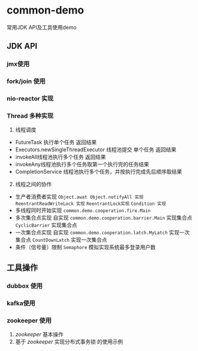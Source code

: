 # common-demo
常用JDK API及工具使用demo
## JDK API
### jmx使用
### fork/join 使用
### nio-reactor 实现
### Thread 多种实现
1. 线程调度
 - FutureTask 执行单个任务 返回结果
 - Executors.newSingleThreadExecutor 线程池提交 单个任务 返回结果
 - invokeAll线程池执行多个任务 返回结果
 - invokeAny线程池执行多个任务取第一个执行完的任务结果 
 - CompletionService 线程池执行多个任务，并按执行完成先后顺序取结果
2. 线程之间的协作
 - 生产者消费者实现
        `Object.awat Object.notifyAll 实现`
        `ReentrantReadWriteLock 实现`
        `ReentrantLock实现`
        `Condition 实现`
 - 多线程同时开始实现   `common.demo.cooperation.fire.Main`
 - 多次集合点实现
        自实现 `common.demo.cooperation.barrier.Main` 实现集合点
        `CyclicBarrier` 实现集合点
 - 一次集合点实现
        自实现 `common.demo.cooperation.latch.MyLatch` 实现一次集合点
        `CountDownLatch` 实现一次集合点
 - 条件（信号量）限制
        `Semaphore` 模拟实现系统最多登录用户数
## 工具操作
### dubbox 使用
### kafka使用
### zookeeper 使用
1. *zookeeper* 基本操作
2. 基于 *zookeeper* 实现分布式事务锁 的使用示例
